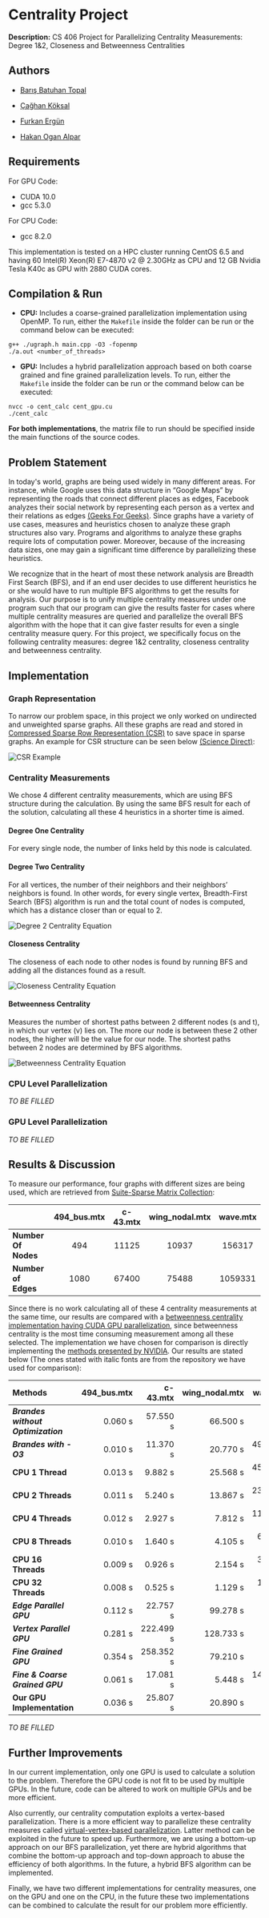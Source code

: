 # Centrality Project

**Description:** CS 406 Project for Parallelizing Centrality Measurements: Degree 1&amp;2, Closeness and Betweenness Centralities

## Authors

- [Barış Batuhan Topal](https://github.com/barisbatuhan)

- [Çağhan Köksal](https://github.com/caghankoksal)

- [Furkan Ergün](https://github.com/furkaneergun)

- [Hakan Ogan Alpar](https://github.com/oalpar)

## Requirements

For GPU Code:

- CUDA 10.0
- gcc 5.3.0

For CPU Code:

- gcc 8.2.0

This implementation is tested on a HPC cluster running CentOS 6.5 and having 60 Intel(R) Xeon(R) E7-4870 v2 @ 2.30GHz as CPU and 12 GB Nvidia Tesla K40c as GPU with 2880 CUDA cores.

## Compilation & Run

- **CPU:** Includes a coarse-grained parallelization implementation using OpenMP. To run, either the `Makefile` inside the folder can be run or the command below can be executed: 

```
g++ ./ugraph.h main.cpp -O3 -fopenmp
./a.out <number_of_threads>
``` 

- **GPU:** Includes a hybrid parallelization approach based on both coarse grained and fine grained parallelization levels. To run, either the `Makefile` inside the folder can be run or the command below can be executed: 

```
nvcc -o cent_calc cent_gpu.cu
./cent_calc
```

**For both implementations**, the matrix file to run should be specified inside the main functions of the source codes. 

## Problem Statement

In today's world, graphs are being used widely in many different areas. For instance, while Google uses this data structure in “Google Maps” by representing the roads that connect different places as edges, Facebook analyzes their social network by representing each person as a vertex and their relations as edges [(Geeks For Geeks)](https://www.geeksforgeeks.org/applications-of-graph-data-structure/). Since graphs have a variety of use cases, measures and heuristics chosen to analyze these graph structures also vary. Programs and algorithms to analyze these graphs require lots of computation power. Moreover, because of the increasing data sizes, one may gain a significant time difference by parallelizing these heuristics.

We recognize that in the heart of most these network analysis are Breadth First Search (BFS), and if an end user decides to use different heuristics he or she would have to run multiple BFS algorithms to get the results for analysis. Our purpose is to unify multiple centrality measures under one program such that our program can give the results faster for cases where multiple centrality measures are queried and parallelize the overall ​BFS algorithm with the hope that it can give faster results for even a single centrality measure query. For this project, we specifically focus on the following centrality measures: degree 1&2 centrality, closeness centrality and betweenness centrality.

## Implementation

### Graph Representation

To narrow our problem space, in this project we only worked on undirected and unweighted sparse graphs. All these graphs are read and stored in [Compressed Sparse Row Representation (CSR)](https://www.researchgate.net/publication/324640550_A_survey_on_NoSQL_stores) to save space in sparse graphs. An example for CSR structure can be seen below [(Science Direct)](https://www.sciencedirect.com/topics/computer-science/graph-representation):

![CSR Example](images/csr_example.png)

### Centrality Measurements

We chose 4 different centrality measurements, which are using BFS structure during the calculation. By using the same BFS result for each of the solution, calculating all these 4 heuristics in a shorter time is aimed. 

#### Degree One Centrality

For every single node, the number of links held by this node is calculated.

#### Degree Two Centrality

For all vertices, the number of their neighbors and their neighbors’ neighbors is found. In other words, for every single vertex, Breadth-First Search (BFS) algorithm is run and the total count of nodes is computed, which has a distance closer than or equal to 2.

![Degree 2 Centrality Equation](images/deg2_formula.png)

#### Closeness Centrality

The closeness of each node to other nodes is found by running BFS and adding all the distances found as a result.

![Closeness Centrality Equation](images/cc_formula.png)

#### Betweenness Centrality

Measures the number of shortest paths between 2 different nodes (s and t), in which our vertex (v) lies on. The more our node is between these 2 other nodes, the higher will be the value for our node. The shortest paths between 2 nodes are determined by BFS algorithms.

![Betweenness Centrality Equation](images/bc_formula.png)

### CPU Level Parallelization

*TO BE FILLED*

### GPU Level Parallelization

*TO BE FILLED*

## Results & Discussion

To measure our performance, four graphs with different sizes are being used, which are retrieved from [Suite-Sparse Matrix Collection](http://faculty.cse.tamu.edu/davis/suitesparse.html):

|  | **494_bus.mtx** | **c-43.mtx** | **wing_nodal.mtx** | **wave.mtx** |
| :--- | :---: | :---: | :---: | :---: |
| **Number Of Nodes** | 494 | 11125 | 10937 | 156317 |
| **Number of Edges** | 1080 | 67400 | 75488 | 1059331 |

Since there is no work calculating all of these 4 centrality measurements at the same time, our results are compared with a [betweenness centrality implementation having CUDA GPU parallelization](https://github.com/pvgupta24/Graph-Betweenness-Centrality), since betweenness centrality is the most time consuming measurement among all these selected. The implementation we have chosen for comparison is directly implementing the [methods presented by NVIDIA](https://devblogs.nvidia.com/accelerating-graph-betweenness-centrality-cuda/). Our results are stated below (The ones stated with italic fonts are from the repository we have used for comparison):

| **Methods** | **494_bus.mtx** | **c-43.mtx** | **wing_nodal.mtx** | **wave.mtx** |
| :--- | ---: | ---: | ---: | ---: |
| ***Brandes without Optimization*** | 0.060 s | 57.550 s | 66.500 s | - |
| ***Brandes with -O3*** | 0.010 s | 11.370 s | 20.770 s | 4915.840 s |
| **CPU 1 Thread** | 0.013 s | 9.882 s | 25.568 s | 4578.670 s |
| **CPU 2 Threads** | 0.011 s | 5.240 s | 13.867 s | 2343.540 s |
| **CPU 4 Threads** | 0.012 s | 2.927 s | 7.812 s | 1198.080 s |
| **CPU 8 Threads** | 0.010 s | 1.640 s | 4.105 s | 631.664 s |
| **CPU 16 Threads** | 0.009 s | 0.926 s | 2.154 s | 332.555 s |
| **CPU 32 Threads** | 0.008 s | 0.525 s | 1.129 s | 164.977 s |
| ***Edge Parallel GPU*** | 0.112 s | 22.757 s | 99.278 s | - |
| ***Vertex Parallel GPU*** | 0.281 s | 222.499 s | 128.733 s | - |
| ***Fine Grained GPU*** | 0.354 s | 258.352 s | 79.210 s | - |
| ***Fine & Coarse Grained GPU*** | 0.061 s | 17.081 s | 5.448 s | 1482.232 s |
| **Our GPU Implementation** | 0.036 s | 25.807 s | 20.890 s | - |

*TO BE FILLED*

## Further Improvements

In our current implementation, only one GPU is used to calculate a solution to the problem. Therefore the GPU code is not fit to be used by multiple GPUs. In the future, code can be altered to work on multiple GPUs and be more efficient. 

Also currently, our centrality computation exploits a vertex-based parallelization. There is a more efficient way to parallelize these centrality measures called [virtual-vertex-based parallelization](https://www.sciencedirect.com/science/article/abs/pii/S0743731514001282?via%3Dihub). Latter method can be exploited in the future to speed up. Furthermore, we are using a bottom-up approach on our BFS parallelization, yet there are hybrid algorithms that combine the bottom-up approach and top-down approach to abuse the efficiency of both algorithms. In the future, a hybrid BFS algorithm can be implemented. 

Finally, we have two different implementations for centrality measures, one on the GPU and one on the CPU, in the future these two implementations can be combined to calculate the result for our problem more efficiently.



